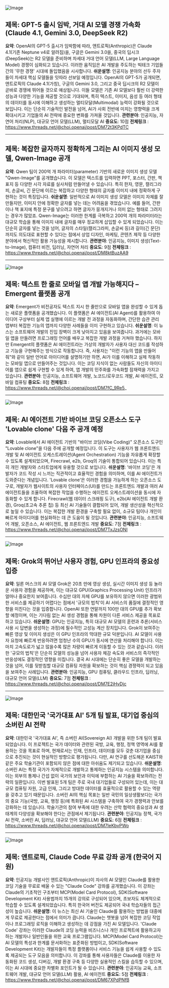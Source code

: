 ![Image](https://scontent-iad3-1.cdninstagram.com/v/t51.82787-15/527108540_17918729277112832_4804926322170037124_n.jpg?stp=dst-jpg_e35_tt6&_nc_cat=101&ccb=1-7&_nc_sid=18de74&_nc_ohc=t1MNEFTca_MQ7kNvwG29OFz&_nc_oc=Adm-fXE6k4A0MvXIOc9DpMvDBcpWjayE548nv49QM9azhgfu8-cUKupIATKQR0A5XTo&_nc_zt=23&_nc_ht=scontent-iad3-1.cdninstagram.com&edm=ACx9VUEEAAAA&_nc_gid=xWqMzKerwOgWQM65dPSjTA&oh=00_AfXa42sjutDCnS1rAl_oP-7tW_QCUsHzAmO0aCIUZQckww&oe=68970260)

## 제목: GPT-5 출시 임박, 거대 AI 모델 경쟁 가속화 (Claude 4.1, Gemini 3.0, DeepSeek R2)
**요약**: OpenAI의 GPT-5 출시가 임박함에 따라, 앤트로픽(Anthropic)은 Claude 4.1(기존 Neptune v4로 알려짐)을, 구글은 Gemini 3.0을, 중국의 딥시크(DeepSeek)는 R2 모델을 준비하며 차세대 거대 언어 모델(LLM, Large Language Model) 경쟁이 심화되고 있습니다. 이러한 움직임은 AI 개발을 주도하는 빅테크 기업들 간의 '무한 경쟁' 시대에 돌입했음을 시사합니다.
**쉬운설명**: 인공지능 분야의 선두 주자들이 차세대 핵심 모델들을 잇따라 선보일 예정입니다. OpenAI의 GPT-5가 공개되면, 앤트로픽의 Claude 4.1(가칭), 구글의 Gemini 3.0, 그리고 중국 딥시크의 R2 모델이 곧바로 경쟁에 뛰어들 것으로 예상됩니다. 이들 모델은 기존 AI 모델보다 훨씬 더 강력한 성능과 다양한 기능을 제공할 것으로 기대되며, 특히 텍스트, 이미지, 음성 등 여러 형태의 데이터를 동시에 이해하고 생성하는 멀티모달(Multimodal) 능력이 강화될 것으로 보입니다. 이는 단순히 기술적인 발전을 넘어, AI가 사회 전반에 미치는 영향력을 크게 확대시키고 기업들의 AI 전략에 중요한 변화를 가져올 것입니다.
**관련분야**: 인공지능, 자연어 처리(NLP), 대규모 언어 모델(LLM), 멀티모달 AI
**중요도**: 10점
**전체링크** : https://www.threads.net/@choi.openai/post/DM72t3KPdTC

---

## 제목: 복잡한 글자까지 정확하게 그리는 AI 이미지 생성 모델, Qwen-Image 공개
**요약**: Qwen 팀이 200억 개 파라미터(parameter) 기반의 새로운 이미지 생성 모델 "Qwen-Image"를 공개했습니다. 이 모델은 텍스트를 입력하면 PPT, 포스터, 간판, 책 표지 등 다양한 시각 자료를 실사처럼 만들어낼 수 있습니다. 특히 한자, 영문, 캘리그라피, 손글씨, 긴 문단에 이르는 복잡하고 다양한 형태의 글자를 이미지 내에 정확하게 구현하는 것이 특징입니다.
**쉬운설명**: 일반적으로 AI 이미지 생성 모델은 이미지 자체를 잘 만들지만, 이미지 안에 정확한 글자를 넣는 데는 어려움을 겪었습니다. 예를 들어, 간판이나 책 표지에 특정 문구를 넣으려고 하면 글자가 뭉개지거나 의미 없는 형태로 그려지는 경우가 많았죠. Qwen-Image는 이러한 한계를 극복하고 200억 개의 파라미터라는 대규모 학습을 통해 이미지 내에 글자를 매우 정교하게 삽입할 수 있게 되었습니다. 이는 단순히 글자를 넣는 것을 넘어, 글자의 스타일(캘리그라피, 손글씨 등)과 길이(긴 문단)까지도 의도대로 표현할 수 있다는 점에서 상업 디자인, 마케팅, 콘텐츠 제작 등 다양한 분야에서 혁신적인 활용 가능성을 제시합니다.
**관련분야**: 인공지능, 이미지 생성(Text-to-Image), 컴퓨터 비전, 딥러닝, 자연어 처리
**중요도**: 9점
**전체링크** : https://www.threads.net/@choi.openai/post/DM8ktBuzAA9

---

![Image](https://scontent-iad3-2.cdninstagram.com/v/t51.71878-15/528737886_2436217930084622_6497928749893037496_n.jpg?stp=dst-jpg_e35_tt6&_nc_cat=105&ccb=1-7&_nc_sid=18de74&_nc_ohc=6aHYHJ13jWwQ7kNvwGkrzKH&_nc_oc=AdlQ8Wvc22YWrrZ4LtLZYL_8rPqt7qqsxV_x-pkCSNFisPbnYuxcSkYTegXSKpge9rE&_nc_zt=23&_nc_ht=scontent-iad3-2.cdninstagram.com&edm=ACx9VUEEAAAA&_nc_gid=xWqMzKerwOgWQM65dPSjTA&oh=00_AfVVSl4F_zXMcwuky-MI-HrhY3qMcH_jKRxnqGt6SwB6eQ&oe=689702C4)

## 제목: 텍스트 한 줄로 모바일 앱 개발 가능해지다 – Emergent 플랫폼 공개
**요약**: Emergent가 비전공자도 텍스트 지시 한 줄만으로 모바일 앱을 완성할 수 있게 돕는 새로운 플랫폼을 공개했습니다. 이 플랫폼은 AI 에이전트(AI Agent)를 활용하여 아이디어 구상부터 실제 앱 실행에 이르는 개발 전 과정을 자동화하며, 간단한 습관 관리 앱부터 복잡한 기능의 앱까지 다양한 사례들을 이미 구현하고 있습니다.
**쉬운설명**: 이 뉴스는 소프트웨어 개발의 진입 장벽이 크게 낮아지고 있음을 보여줍니다. 과거에는 모바일 앱을 만들려면 프로그래밍 언어를 배우고 복잡한 개발 과정을 거쳐야 했습니다. 하지만 Emergent의 플랫폼은 AI 에이전트라는 가상의 개발자가 사용자 대신 코드를 작성하고 기능을 구현해주는 방식으로 작동합니다. 즉, 사용자는 "이런 기능의 앱을 만들어줘"와 같이 일반 언어로 아이디어를 설명하기만 하면, AI가 이를 이해하고 실제 작동하는 모바일 앱으로 만들어주는 것입니다. 이는 코딩 지식이 없는 사람들도 자신의 아이디어를 앱으로 쉽게 구현할 수 있게 하여, 앱 개발의 민주화를 가속화할 잠재력을 가지고 있습니다.
**관련분야**: 인공지능, 소프트웨어 개발, 노코드/로우코드 개발, AI 에이전트, 모바일 컴퓨팅
**중요도**: 8점
**전체링크** : https://www.threads.net/@choi.openai/post/DM7fC_9Re5_

---

![Image](https://scontent-iad3-1.cdninstagram.com/v/t51.71878-15/527233172_1289401742721145_7792706480609702080_n.jpg?stp=dst-jpg_e35_tt6&_nc_cat=104&ccb=1-7&_nc_sid=18de74&_nc_ohc=wZC4stTMhBQQ7kNvwFOPPbA&_nc_oc=AdnJDvXKqKSxdaYhfRReVYLZ5bKq3TttYylEgPXnT0kBtLmW7pMiLy3YSCIKVDBpD48&_nc_zt=23&_nc_ht=scontent-iad3-1.cdninstagram.com&edm=ACx9VUEEAAAA&_nc_gid=xWqMzKerwOgWQM65dPSjTA&oh=00_AfVEqxNIPvFpxtIhIMI7iUSGflU-7re3dWy4RkVaSMB0Sw&oe=68971089)

## 제목: AI 에이전트 기반 바이브 코딩 오픈소스 도구 'Lovable clone' 다음 주 공개 예정
**요약**: Lovable에서 AI 에이전트 기반의 "바이브 코딩(Vibe Coding)" 오픈소스 도구인 "Lovable clone"을 다음 주에 공개할 예정입니다. 이 도구는 사용자가 웹 프론트엔드 개발 및 AI 에이전트 오케스트레이션(Agent Orchestration) 기능을 자유롭게 확장할 수 있도록 설계되었으며, Firecrawl, e2b, Groq의 기술이 통합되어 있습니다. 이는 특히 개인 개발자와 스타트업에게 유용할 것으로 보입니다.
**쉬운설명**: '바이브 코딩'은 개발자가 코드 작성 시 느끼는 직관적이고 효율적인 경험을 의미하며, 이를 AI 에이전트가 도와준다는 개념입니다. 'Lovable clone'은 이러한 경험을 가능하게 하는 오픈소스 도구로, 개발자가 웹사이트의 사용자 인터페이스(UI)를 만드는 프론트엔드 개발과 여러 AI 에이전트들을 조율하여 복잡한 작업을 수행하는 에이전트 오케스트레이션을 동시에 자동화할 수 있게 합니다. Firecrawl(웹 데이터 스크래핑 도구), e2b(AI 에이전트 개발 환경), Groq(초고속 추론 칩) 등 최신 AI 기술들이 결합되어 있어, 개발 생산성을 혁신적으로 높일 수 있습니다. 이는 복잡한 개발 환경을 구축할 필요 없이, 소규모 팀이나 개인이 빠르게 아이디어를 현실화하는 데 큰 도움이 될 것입니다.
**관련분야**: 인공지능, 소프트웨어 개발, 오픈소스, AI 에이전트, 웹 프론트엔드 개발
**중요도**: 7점
**전체링크** : https://www.threads.net/@choi.openai/post/DM7TxJzsONI

---

![Image](https://scontent-iad3-2.cdninstagram.com/v/t51.71878-15/525949152_1282541436558156_199438005063318919_n.jpg?stp=dst-jpg_e35_tt6&_nc_cat=105&ccb=1-7&_nc_sid=18de74&_nc_ohc=VUohHLJXTdQQ7kNvwE_JjEO&_nc_oc=AdmX7NnbXHaey-w2_0QTIgG498O3P3pyCHcyp58Vm9hxCghyTfLl70h00wcV4s-JzLE&_nc_zt=23&_nc_ht=scontent-iad3-2.cdninstagram.com&edm=ACx9VUEEAAAA&_nc_gid=xWqMzKerwOgWQM65dPSjTA&oh=00_AfWlQNSif9r2BxIQQu4QkE8KMgl_yHWEWSswUI5EMosG0w&oe=6896EBAD)

## 제목: Grok의 뛰어난 사용자 경험, GPU 인프라의 중요성 입증
**요약**: 일론 머스크의 AI 모델 Grok은 20초 만에 영상 생성, 실시간 이미지 생성 등 놀라운 사용자 경험을 제공하며, 이는 대규모 GPU(Graphics Processing Unit) 인프라가 얼마나 중요한지 보여줍니다. 수십만 대의 자체 GPU를 보유하지 않으면 이러한 광범위한 서비스를 제공하기 어렵다는 점에서 '규모의 법칙'이 AI 서비스의 품질에 결정적인 영향을 미친다는 것을 입증합니다. OpenAI 또한 연말까지 100만 대의 GPU를 추가 확보할 예정이며, 이는 기다림 없는 AI 생성 경험을 통해 차원이 다른 서비스 제공을 목표로 하고 있습니다.
**쉬운설명**: GPU는 인공지능, 특히 대규모 AI 모델의 훈련과 추론(서비스 사용 시 답변을 생성하는 과정)에 필수적인 고성능 계산 장치입니다. Grok이 보여주는 빠른 영상 및 이미지 생성은 이 GPU 인프라의 막대한 규모 덕분입니다. AI 모델이 사용자 요청에 빠르게 반응하려면 엄청난 수의 GPU가 동시에 연산을 처리해야 합니다. 이는 마치 고속도로가 넓고 많을수록 많은 차량이 빠르게 이동할 수 있는 것과 같습니다. 이러한 '규모의 법칙'은 단순히 모델의 성능을 넘어 사용자 체감 속도와 서비스의 즉각적인 반응성에도 결정적인 영향을 미칩니다. 결국 AI 시대에는 단순히 좋은 모델을 개발하는 것을 넘어, 이를 뒷받침할 대규모 컴퓨팅 자원을 확보하는 것이 핵심 경쟁력이 되고 있음을 보여주는 사례입니다.
**관련분야**: 인공지능, GPU 컴퓨팅, 클라우드 인프라, 딥러닝, 대규모 언어 모델(LLM)
**중요도**: 7점
**전체링크** : https://www.threads.net/@choi.openai/post/DM7E2iHvDjc

---

![Image](https://scontent-iad3-2.cdninstagram.com/v/t51.82787-15/527288979_17918697822112832_1887323411805678039_n.jpg?stp=dst-jpg_e35_tt6&_nc_cat=106&ccb=1-7&_nc_sid=18de74&_nc_ohc=eK8SFjlpxBwQ7kNvwFPeDZZ&_nc_oc=AdmBT1zJTRu-ZroZBCFp3gk7L1DVxReH9_uHtA03n9w2TNtD9Et7hb8OwJn_NASSd78&_nc_zt=23&_nc_ht=scontent-iad3-2.cdninstagram.com&edm=ACx9VUEEAAAA&_nc_gid=xWqMzKerwOgWQM65dPSjTA&oh=00_AfV58XtCPozGU5MqbnBb9yx70zJFoHRnmN7f1_Vec9pzqQ&oe=6896EAE8)

## 제목: 대한민국 '국가대표 AI' 5개 팀 발표, 대기업 중심의 소버린 AI 전략
**요약**: 대한민국 '국가대표 AI', 즉 소버린 AI(Sovereign AI) 개발을 위한 5개 팀이 발표되었습니다. 이 프로젝트는 국가 데이터와 관련된 국방, 교육, 행정, 정책 영역에 AI를 활용하는 것을 목표로 하며, 현재로서는 인재, 인프라, 데이터를 모두 갖춘 대기업을 중심으로 추진되는 것이 현실적인 방향으로 평가됩니다. 다만, AI 연구를 선도해온 KAIST와 같은 주요 학술기관이 포함되지 않은 점에 대한 아쉬움도 제기되고 있습니다.
**쉬운설명**: 소버린 AI는 특정 국가가 자체적으로 개발하고 통제하는 인공지능 시스템을 의미합니다. 이는 외부의 통제나 간섭 없이 국가의 보안과 이익에 부합하는 AI 기술을 확보하려는 전략의 일환입니다. 이번 발표된 5개 팀은 주로 국내 대기업들로 구성되어 있는데, 이는 대규모 컴퓨팅 자원, 고급 인재, 그리고 방대한 데이터를 효율적으로 활용할 수 있는 역량을 갖추고 있기 때문입니다. 소버린 AI의 핵심 목표는 일반 국민의 일상생활보다는 국가의 중요 기능(국방, 교육, 행정 등)에 특화된 AI 시스템을 구축하여 국가 경쟁력과 안보를 강화하는 데 있습니다. 학술기관의 참여 부족에 대한 우려는 산학 협력의 중요성과 AI 생태계의 다양성을 확보해야 한다는 관점에서 제기됩니다.
**관련분야**: 인공지능 정책, 국가 AI 전략, 소버린 AI, 딥러닝, 대규모 언어 모델(LLM)
**중요도**: 6점
**전체링크** : https://www.threads.net/@choi.openai/post/DM7IeKbvPWo

---

![Image](https://scontent-iad3-1.cdninstagram.com/v/t51.82787-15/527519986_17918690511112832_8993229524630135103_n.jpg?stp=dst-jpg_e35_tt6&_nc_cat=101&ccb=1-7&_nc_sid=18de74&_nc_ohc=bKy0Hz2AhKAQ7kNvwHuvb5E&_nc_oc=AdmL_sFsHFKS4QPUwcDtFqzNxFLS3AYN0FnCqtkCrNfGujcUYkyd_Q9bEEEKy2slJ4&_nc_zt=23&_nc_ht=scontent-iad3-1.cdninstagram.com&edm=ACx9VUEEAAAA&_nc_gid=xWqMzKerwOgWQM65dPSjTA&oh=00_AfVuHrXsztM9nQbwc5Rexkm3wZTTqve0F0mXInNUz5qOfQ&oe=68970275)

## 제목: 앤트로픽, Claude Code 무료 강좌 공개 (한국어 지원)
**요약**: 인공지능 개발사인 앤트로픽(Anthropic)이 자사의 AI 모델인 Claude를 활용한 코딩 기술을 무료로 배울 수 있는 "Claude Code" 강좌를 공개했습니다. 이 강좌는 Claude의 기초적인 구조부터 MCP(Model Card Protocol), SDK(Software Development Kit) 사용법까지 15개의 강의로 구성되어 있으며, 초보자도 체계적으로 학습할 수 있도록 설계되었습니다. 특히 한국어 버전도 제공되어 국내 학습자들의 접근성이 높습니다.
**쉬운설명**: 이 뉴스는 최신 AI 기술인 Claude를 활용하는 방법을 대중에게 무료로 제공한다는 점에서 의미가 큽니다. Claude는 챗봇을 넘어 복잡한 코딩 작업이나 프로그래밍 로직을 이해하고 생성하는 데 강점을 가진 AI 모델입니다. 'Claude Code' 강좌는 이러한 Claude의 코딩 능력을 비즈니스나 개인 프로젝트에 활용하고자 하는 개발자나 일반인들을 위한 교육 프로그램입니다. MCP(Model Card Protocol)는 AI 모델의 특성과 한계를 문서화하는 표준화된 방법이고, SDK(Software Development Kit)는 개발자들이 특정 플랫폼이나 서비스 기능을 쉽게 사용할 수 있도록 제공되는 도구 모음을 의미합니다. 이 강좌를 통해 사용자들은 Claude를 이용한 자동화된 코드 생성, 디버깅, 개발 환경 구축 등 다양한 실용적인 스킬을 습득할 수 있으며, 이는 AI 시대에 중요한 차별화 포인트가 될 수 있습니다.
**관련분야**: 인공지능 교육, 소프트웨어 개발, 대규모 언어 모델(LLM) 활용, AI 에이전트
**중요도**: 5점
**전체링크** : https://www.threads.net/@choi.openai/post/DM67XPdPNfB